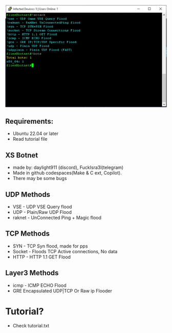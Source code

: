 ![Img](image.webp?raw=true "Screenshot")
## Requirements:
- Ubuntu 22.04 or later
- Read tutorial file

## XS Botnet
- made by: daylight911 (discord), FuckIsra3l(telegram)
- Made in github codespaces(Make & C ext, Copilot).
- There may be some bugs

## UDP Methods
- VSE - UDP VSE Query flood
- UDP - Plain/Raw UDP Flood 
- raknet - UnConnected Ping + Magic flood
## TCP Methods
- SYN - TCP Syn flood, made for pps
- Socket - Floods TCP Active connections, No data
- HTTP - HTTP 1.1 GET Flood
## Layer3 Methods
- icmp - ICMP ECHO Flood
- GRE Encapsulated UDP|TCP Or Raw ip Flooder

# Tutorial?
- Check tutorial.txt
